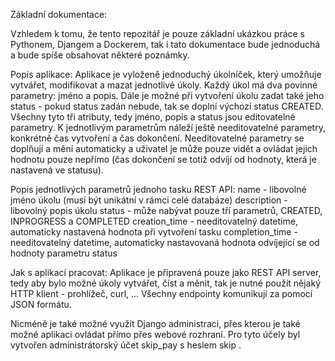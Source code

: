 Základní dokumentace:

Vzhledem k tomu, že tento repozitář je pouze základní ukázkou práce s Pythonem, Djangem a Dockerem, tak i tato dokumentace bude jednoduchá a bude spíše obsahovat některé poznámky.

Popis aplikace:
Aplikace je vyloženě jednoduchý úkolníček, který umožňuje vytvářet, modifikovat a mazat jednotlivé úkoly. Každý úkol má dva povinné parametry: jméno a popis. Dále je možné při vytvoření úkolu zadat také jeho status - pokud status zadán nebude, tak se doplní výchozí status CREATED. Všechny tyto tři atributy, tedy jméno, popis a status jsou editovatelné parametry. K jednotlivým parametrům náleží ještě needitovatelné parametry, konkrétně čas vytvoření a čas dokončení. Needitovatelné parametry se doplňují a mění automaticky a uživatel je může pouze vidět a ovládat jejich hodnotu pouze nepřímo (čas dokončení se totiž odvíjí od hodnoty, která je nastavená ve statusu).

Popis jednotlivých parametrů jednoho tasku REST API:
name - libovolné jméno úkolu (musí být unikátní v rámci celé databáze)
description - libovolný popis úkolu
status - může nabývat pouze tří parametrů, CREATED, INPROGRESS a COMPLETED
creation_time - needitovatelný datetime, automaticky nastavená hodnota při vytvoření tasku
completion_time - needitovatelný datetime, automaticky nastavovaná hodnota odvíjející se od hodnoty parametru status

Jak s aplikací pracovat:
Aplikace je připravená pouze jako REST API server, tedy aby bylo možné úkoly vytvářet, číst a měnit, tak je nutné použít nějaký HTTP klient - prohlížeč, curl, ... 
Všechny endpointy komunikují za pomocí JSON formátu.

Nicméně je také možné využít Django administraci, přes kterou je také možné aplikaci ovládat přímo přes webové rozhraní. Pro tyto účely byl vytvořen administrátorský účet skip_pay s heslem skip .
